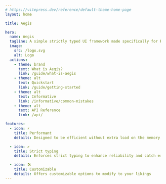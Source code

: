 ```yaml
---
# https://vitepress.dev/reference/default-theme-home-page
layout: home

title: Aegis

hero:
  name: Aegis
  tagline: A simple strictly typed UI framework made specifically for Roblox.
  image:
    src: /logo.svg
    alt: Logo
  actions:
    - theme: brand
      text: What is Aegis?
      link: /guide/what-is-aegis
    - theme: alt
      text: Quickstart
      link: /guide/getting-started
    - theme: alt
      text: Informative
      link: /informative/common-mistakes
    - theme: alt
      text: API Reference
      link: /api/

features:
  - icon: ⚡
    title: Performant
    details: Designed to be efficient without extra load on the memory

  - icon: ✔
    title: Strict typing
    details: Enforces strict typing to enhance reliability and catch errors easily

  - icon: 🛠
    title: Customizable
    details: Offers customizable options to modify to your likings
---
```

